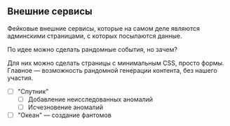 ## Внешние сервисы

Фейковые внешние сервисы, которые на самом деле являются админскими страницами, с которых посылаются данные.

По идее можно сделать рандомные события, но зачем?

Для них можно сделать страницы с минимальным CSS, просто формы.
Главное — возможность рандомной генерации контента, без нашего участия.

- [ ] "Спутник"
  - [ ] Добавление неисследованных аномалий
  - [ ] Исчезновение аномалий
- [ ] "Океан" — создание фантомов